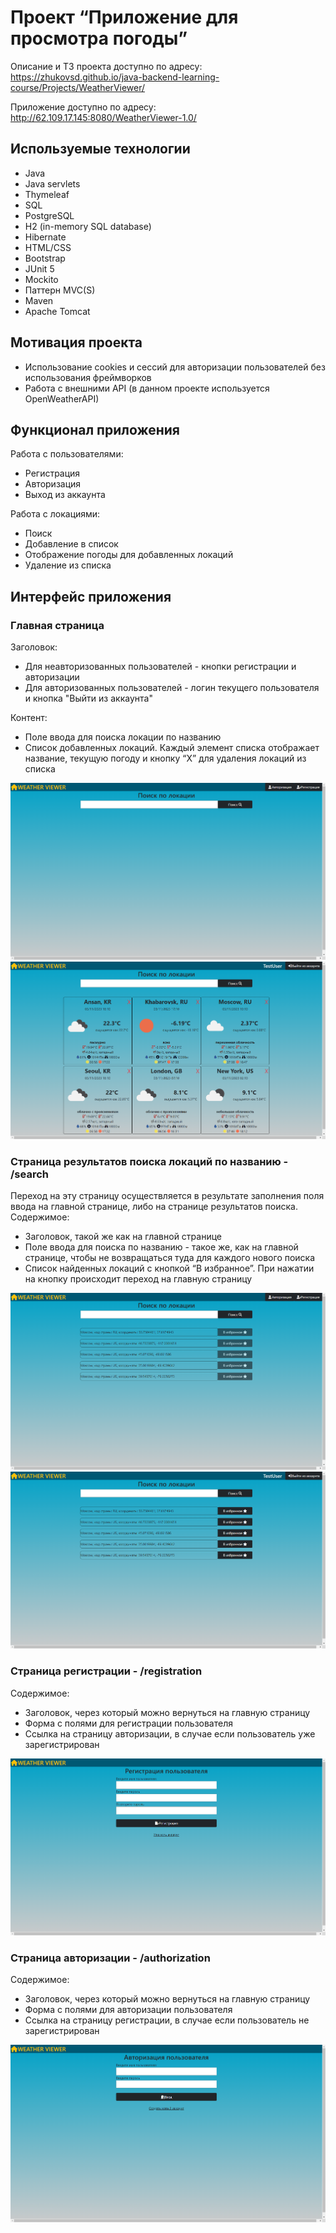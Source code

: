 # Проект “Приложение для просмотра погоды”
Описание и ТЗ проекта доступно по адресу: <br>
https://zhukovsd.github.io/java-backend-learning-course/Projects/WeatherViewer/

Приложение доступно по адресу: <br>
http://62.109.17.145:8080/WeatherViewer-1.0/

<h2>Используемые технологии</h2>
<ul>
  <li>Java</li>
  <li>Java servlets</li>
  <li>Thymeleaf</li>
  <li>SQL</li>
  <li>PostgreSQL</li>
  <li>H2 (in-memory SQL database)</li>
  <li>Hibernate</li>
  <li>HTML/CSS</li>
  <li>Bootstrap</li>
  <li>JUnit 5</li>
  <li>Mockito</li>
  <li>Паттерн MVC(S)</li>
  <li>Maven</li>
  <li>Apache Tomcat</li>
</ul>

<h2>Мотивация проекта</h2>
<ul>
    <li>Использование cookies и сессий для авторизации пользователей без использования фреймворков</li>
    <li>Работа с внешними API (в данном проекте используется OpenWeatherAPI)</li>
</ul>

<h2>Функционал приложения</h2>
Работа с пользователями:
<ul>
    <li>Регистрация</li>
    <li>Авторизация</li>
    <li>Выход из аккаунта</li>
</ul>

Работа с локациями:
<ul>
    <li>Поиск</li>
    <li>Добавление в список</li> 
    <li>Отображение погоды для добавленных локаций</li>
    <li>Удаление из списка</li>
</ul>

<h2>Интерфейс приложения</h2>
<h3>Главная страница</h3>
Заголовок:
<ul>
    <li>Для неавторизованных пользователей - кнопки регистрации и авторизации</li>
    <li>Для авторизованных пользователей - логин текущего пользователя и кнопка "Выйти из аккаунта"</li>
</ul>

Контент:
<ul>
    <li>Поле ввода для поиска локации по названию</li>
    <li>Список добавленных локаций. Каждый элемент списка отображает название, текущую погоду и кнопку “X” для удаления локаций из списка</li>
</ul>
<img src="prev_img/main_page_unauthorized_user_prev.png">
<img src="prev_img/main_page_authorized_user_prev.png">

<h3>Страница результатов поиска локаций по названию - /search</h3>
Переход на эту страницу осуществляется в результате заполнения поля ввода на главной странице, либо на странице результатов поиска.
Содержимое:
<ul>
    <li>Заголовок, такой же как на главной странице</li>
    <li>Поле ввода для поиска по названию - такое же, как на главной странице, чтобы не возвращаться туда для каждого нового поиска</li>
    <li>Список найденных локаций с кнопкой “В избранное”. При нажатии на кнопку происходит переход на главную страницу</li>
</ul>
<img src="prev_img/search_page_unauthorized_user_prev.png">
<img src="prev_img/search_page_authorized_user_prev.png">

<h3>Страница регистрации - /registration</h3>
Содержимое:
<ul>
    <li>Заголовок, через который можно вернуться на главную страницу</li>
    <li>Форма с полями для регистрации пользователя</li>
    <li>Ссылка на страницу авторизации, в случае если пользователь уже зарегистрирован</li>
</ul>
<img src="prev_img/registration_page_prev.png">

<h3>Страница авторизации - /authorization</h3>
Содержимое:
<ul>
    <li>Заголовок, через который можно вернуться на главную страницу</li>
    <li>Форма с полями для авторизации пользователя</li>
    <li>Ссылка на страницу регистрации, в случае если пользователь не зарегистрирован</li>
</ul>
<img src="prev_img/authorization_page.png">




















